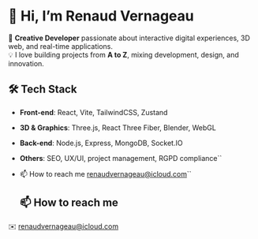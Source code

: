 # 👋 Hi, I’m Renaud Vernageau  

🚀 **Creative Developer** passionate about interactive digital experiences, 3D web, and real-time applications.  
💡 I love building projects from **A to Z**, mixing development, design, and innovation.  

## 🛠️ Tech Stack  
- **Front-end**: React, Vite, TailwindCSS, Zustand  
- **3D & Graphics**: Three.js, React Three Fiber, Blender, WebGL  
- **Back-end**: Node.js, Express, MongoDB, Socket.IO  
- **Others**: SEO, UX/UI, project management, RGPD compliance``
- 📫 How to reach me renaudvernageau@icloud.com``

  ## 📫 How to reach me  
✉️ renaudvernageau@icloud.com  

<!---
RenaudVernageau/RenaudVernageau is a ✨ special ✨ repository because its `README.md` (this file) appears on your GitHub profile.
You can click the Preview link to take a look at your changes.
--->
